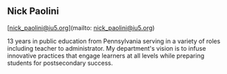 ## Nick  Paolini

[nick_paolini@iu5.org](mailto: nick_paolini@iu5.org)

13 years in public education from Pennsylvania serving in a variety of roles including teacher to administrator.  My department's vision is to infuse innovative practices that engage learners at all levels while preparing students for postsecondary success.
